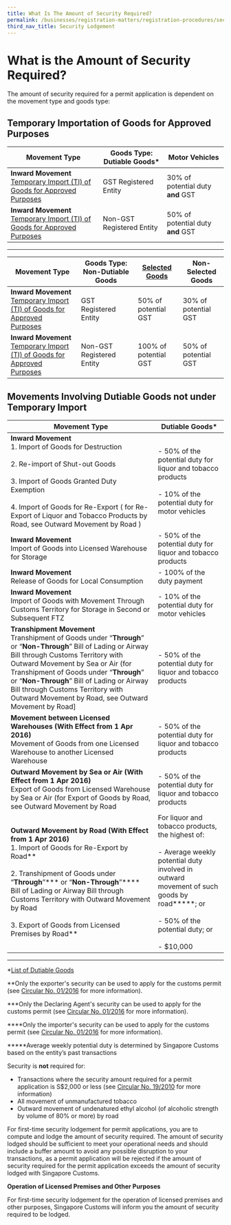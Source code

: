 ```yaml
---
title: What Is The Amount of Security Required?
permalink: /businesses/registration-matters/registration-procedures/security-lodgement/Amount-of-security-required
third_nav_title: Security Lodgement
---
```


# What is the Amount of Security Required?

The amount of security required for a permit application is dependent on the movement type and goods type:

## Temporary Importation of Goods for Approved Purposes

|Movement Type| Goods Type: Dutiable Goods* |Motor Vehicles|
|--|--|--|
| **Inward Movement** <br> [Temporary Import (TI) of Goods for Approved Purposes](/businesses/importing-goods/temporary-import-scheme)  | GST Registered Entity |30% of potential duty **and** GST|
| **Inward Movement** <br> [Temporary Import (TI) of Goods for Approved Purposes](/businesses/importing-goods/temporary-import-scheme)  | Non-GST Registered Entity |50% of potential duty **and** GST|

***

|Movement Type|Goods Type: Non-Dutiable Goods |[Selected Goods](/documents/businesses/SelectedGoods.pdf)|Non-Selected Goods|
|--|--|--|--|
| **Inward Movement** <br> [Temporary Import (TI) of Goods for Approved Purposes](/businesses/importing-goods/temporary-import-scheme) | GST Registered Entity |50% of potential GST|30% of potential GST|
| **Inward Movement** <br> [Temporary Import (TI) of Goods for Approved Purposes](/businesses/importing-goods/temporary-import-scheme) | Non-GST Registered Entity |100% of potential GST|50% of potential GST|




## Movements Involving Dutiable Goods not under Temporary Import

| Movement  Type | Dutiable Goods*  |
|--|--|
| **Inward Movement**<br>1.  Import of Goods for Destruction<br><br>2. Re-import of Shut-out Goods<br><Br>3. Import of Goods Granted Duty Exemption<br><br>4.  Import of Goods for Re-Export ( for Re-Export of Liquor and Tobacco Products  by Road, see  Outward Movement by Road ) | -  50% of the potential duty for liquor and tobacco products<br><br>-   10% of the potential duty for motor vehicles |
| **Inward Movement**<br>Import of Goods into Licensed Warehouse for Storage | -   50% of the potential duty for liquor and tobacco products |
| **Inward Movement**  <br>Release of Goods for Local Consumption | -   100% of the duty payment |
| **Inward Movement** <br> Import of Goods with Movement Through Customs Territory for Storage in Second or Subsequent FTZ | -   10% of the potential duty for motor vehicles |
| **Transhipment Movement** <br>Transhipment of Goods under “**Through**” or “**Non-Through**” Bill of Lading or Airway Bill through Customs Territory with Outward Movement  by Sea or Air  (for Transhipment of Goods under “**Through**” or “**Non-Through**” Bill of Lading or Airway Bill through Customs Territory with Outward Movement  by Road, see  Outward Movement by Road] | -   50% of the potential duty for liquor and tobacco products |
|**Movement between Licensed Warehouses**  **(With Effect from 1 Apr 2016)**<br> Movement of Goods from one Licensed Warehouse to another Licensed Warehouse  | -   50% of the potential duty for liquor and tobacco products |
| **Outward Movement by Sea or Air (With Effect from 1 Apr 2016)**<br>Export of Goods from Licensed Warehouse  by Sea or Air  (for Export of Goods by Road, see Outward Movement by Road | -   50% of the potential duty for liquor and tobacco products |
| **Outward Movement by Road  (With Effect from 1 Apr 2016)**<br>1.  Import of Goods for Re-Export  by Road**<br><br>2.  Transhipment of Goods under “**Through**”***  or “**Non-Through**”****  Bill of Lading or Airway Bill through Customs Territory with Outward Movement  by Road<br><br>3. Export of Goods from Licensed Premises by Road** | For liquor and tobacco products, the highest of:<br><br>- Average weekly potential duty involved in outward movement of such goods by road*****; or<br><br>-   50% of the potential duty; or<br><br>-   $10,000 |

***

*[List of Dutiable Goods](/valuation-duties-taxes--fees/duties-and-dutiable-goods/list-of-dutiable-goods)

**Only the exporter's security can be used to apply for the customs permit (see  [Circular No. 01/2016](https://www.customs.gov.sg/~/media/cus/files/circulars/corp/2016/circular_01_2016v3.pdf) for more information).

***Only the Declaring Agent's security can be used to apply for the customs permit (see [Circular No. 01/2016](https://www.customs.gov.sg/~/media/cus/files/circulars/corp/2016/circular_01_2016v3.pdf) for more information).

****Only the importer's security can be used to apply for the customs permit (see [Circular No. 01/2016](https://www.customs.gov.sg/~/media/cus/files/circulars/corp/2016/circular_01_2016v3.pdf) for more information).

*****Average weekly potential duty is determined by Singapore Customs based on the entity’s past transactions

Security is  **not**  required for:

-   Transactions where the security amount required for a permit application is S$2,000 or less (see  [Circular No. 19/2010](https://www.customs.gov.sg/~/media/cus/files/circulars/corp/2010/cir19201015nov2010.pdf?la=en&hash=85CE66FE244B36C69DAC139BFF74FC63A9E6B1A5) for more information)
-   All movement of unmanufactured tobacco
-   Outward movement of undenatured ethyl alcohol (of alcoholic strength by volume of 80% or more) by road

For first-time security lodgement for permit applications, you are to compute and lodge the amount of security required. The amount of security lodged should be sufficient to meet your operational needs and should include a buffer amount to avoid any possible disruption to your transactions, as a permit application will be rejected if the amount of security required for the permit application exceeds the amount of security lodged with Singapore Customs.

**Operation of Licensed Premises and Other Purposes**

For first-time security lodgement for the operation of licensed premises and other purposes, Singapore Customs will inform you the amount of security required to be lodged.
